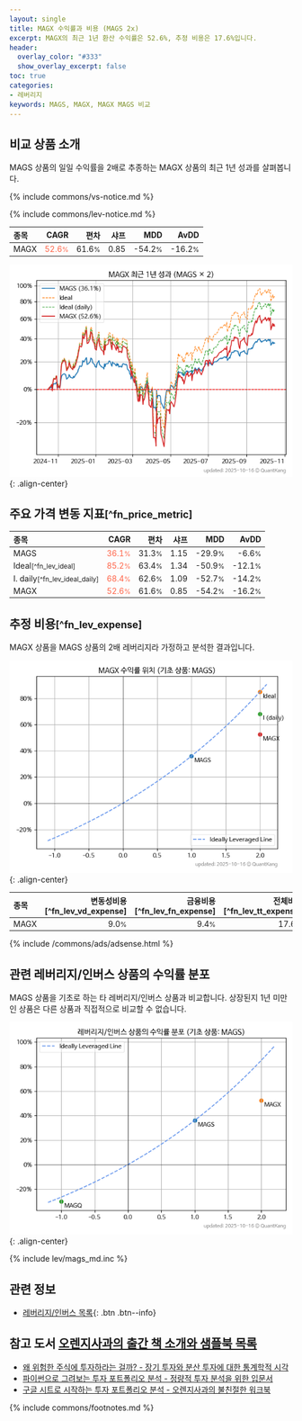 ```yaml
---
layout: single
title: MAGX 수익률과 비용 (MAGS 2x)
excerpt: MAGX의 최근 1년 환산 수익률은 52.6%, 추정 비용은 17.6%입니다.
header:
  overlay_color: "#333"
  show_overlay_excerpt: false
toc: true
categories:
- 레버리지
keywords: MAGS, MAGX, MAGX MAGS 비교
---
```


## 비교 상품 소개


MAGS 상품의 일일 수익률을 2배로 추종하는 MAGX 상품의 최근 1년 성과를 살펴봅니다.





{% include commons/vs-notice.md %}

{% include commons/lev-notice.md %}

| **종목** | **CAGR** | **편차** | **샤프** | **MDD** | **AvDD** |
| :------------ | ------: | -----------: | -------: | ------: | -------: |
| MAGX | <span style="color: tomato">52.6<small>%</small></span> | 61.6<small>%</small> | 0.85 | -54.2<small>%</small> | -16.2<small>%</small> |

<!-- more -->


![MAGX](/lev/images/magx.png){: .align-center}


## 주요 가격 변동 지표<small>[^fn_price_metric]</small>


| **종목** | **CAGR** | **편차** | **샤프** | **MDD** | **AvDD** |
| :------------ | ------: | -----------: | -------: | ------: | -------: |
| MAGS | <span style="color: tomato">36.1<small>%</small></span> | 31.3<small>%</small> | 1.15 | -29.9<small>%</small> | -6.6<small>%</small> |
| Ideal<small>[^fn_lev_ideal]</small> | <span style="color: tomato">85.2<small>%</small></span> | 63.4<small>%</small> | 1.34 | -50.9<small>%</small> | -12.1<small>%</small> |
| I. daily<small>[^fn_lev_ideal_daily]</small> | <span style="color: tomato">68.4<small>%</small></span> | 62.6<small>%</small> | 1.09 | -52.7<small>%</small> | -14.2<small>%</small> |
| MAGX | <span style="color: tomato">52.6<small>%</small></span> | 61.6<small>%</small> | 0.85 | -54.2<small>%</small> | -16.2<small>%</small> |


## 추정 비용<small>[^fn_lev_expense]</small><a id="expense"></a>

MAGX 상품을 MAGS 상품의 2배 레버리지라 가정하고 분석한 결과입니다.

![MAGX](/lev/images/magx_ideal.png){: .align-center}

| **종목** | **변동성비용**[^fn_lev_vd_expense] | **금융비용**[^fn_lev_fn_expense] | **전체비용**[^fn_lev_tt_expense] |
| :------------ | ------: | -----------: | -------: |
| MAGX | 9.0<small>%</small> | 9.4<small>%</small> | 17.6<small>%</small> |

{% include /commons/ads/adsense.html %}



## 관련 레버리지/인버스 상품의 수익률 분포

MAGS 상품을 기초로 하는 타 레버리지/인버스 상품과 비교합니다. 상장된지 1년 미만인 상품은 다른 상품과 직접적으로 비교할 수 없습니다.

![MAGS](/lev/images/mags_ideal.png){: .align-center}

{% include lev/mags_md.inc %}


## 관련 정보

- [레버리지/인버스 목록](/lev/){: .btn .btn--info}


## 참고 도서 [오렌지사과의 출간 책 소개와 샘플북 목록](https://kongdori.tistory.com/691)

- [왜 위험한 주식에 투자하라는 걸까? - 장기 투자와 분산 투자에 대한 통계학적 시각](https://kongdori.tistory.com/421)
- [파이썬으로 그려보는 투자 포트폴리오 분석  - 정량적 투자 분석을 위한 입문서](https://kongdori.tistory.com/643)
- [구글 시트로 시작하는 투자 포트폴리오 분석 - 오렌지사과의 불친절한 워크북](https://kongdori.tistory.com/449)

{% include commons/footnotes.md %}